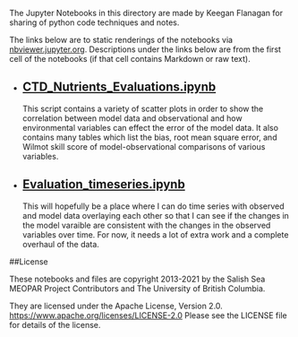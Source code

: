 The Jupyter Notebooks in this directory are made by Keegan Flanagan
for sharing of python code techniques and notes.

The links below are to static renderings of the notebooks via
[nbviewer.jupyter.org](https://nbviewer.jupyter.org/).
Descriptions under the links below are from the first cell of the notebooks
(if that cell contains Markdown or raw text).

* ## [CTD_Nutrients_Evaluations.ipynb](https://nbviewer.jupyter.org/github/SalishSeaCast/analysis-keegan/blob/master/notebooks/Evaluations/CTD_Nutrients_Evaluations.ipynb)  
    
    This script contains a variety of scatter plots in order to show the correlation between model data and observational and how environmental variables can effect the error of the model data. It also contains many tables which list the bias, root mean square error, and Wilmot skill score of model-observational comparisons of various variables. 

* ## [Evaluation_timeseries.ipynb](https://nbviewer.jupyter.org/github/SalishSeaCast/analysis-keegan/blob/master/notebooks/Evaluations/Evaluation_timeseries.ipynb)  
    
    This will hopefully be a place where I can do time series with observed and model data overlaying each other so that I can see if the changes in the model varaible are consistent with the changes in the observed variables over time. For now, it needs a lot of extra work and a complete overhaul of the data.


##License

These notebooks and files are copyright 2013-2021
by the Salish Sea MEOPAR Project Contributors
and The University of British Columbia.

They are licensed under the Apache License, Version 2.0.
https://www.apache.org/licenses/LICENSE-2.0
Please see the LICENSE file for details of the license.
